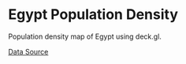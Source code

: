Egypt Population Density
========================

Population density map of Egypt using deck.gl. 

[Data Source](https://data.humdata.org/dataset/highresolutionpopulationdensitymaps-egy)
